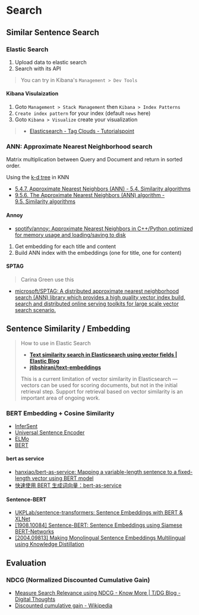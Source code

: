# Search

## Similar Sentence Search

### Elastic Search

1. Upload data to elastic search
2. Search with its API

> You can try in Kibana's `Management > Dev Tools`

#### Kibana Visulaization

1. Goto `Management > Stack Management` then `Kibana > Index Patterns`
2. `Create index pattern` for your index (default `news` here)
3. Goto `Kibana > Visualize` create your visualization

> * [Elasticsearch - Tag Clouds - Tutorialspoint](https://www.tutorialspoint.com/elasticsearch/elasticsearch_tag_clouds.htm)

### ANN: Approximate Nearest Neighborhood search

Matrix multiplication between Query and Document and return in sorted order.

Using the [k-d tree](https://en.wikipedia.org/wiki/K-d_tree) in KNN

* [5.4.7. Approximate Nearest Neighbors (ANN) - 5.4. Similarity algorithms](https://neo4j.com/docs/graph-data-science/current/alpha-algorithms/approximate-nearest-neighbors/)
* [9.5.6. The Approximate Nearest Neighbors (ANN) algorithm - 9.5. Similarity algorithms](https://neo4j.com/docs/graph-algorithms/current/labs-algorithms/approximate-nearest-neighbors/)

#### Annoy

* [spotify/annoy: Approximate Nearest Neighbors in C++/Python optimized for memory usage and loading/saving to disk](https://github.com/spotify/annoy)

1. Get embedding for each title and content
2. Build ANN index with the embeddings (one for title, one for content)

#### SPTAG

> Carina Green use this

* [microsoft/SPTAG: A distributed approximate nearest neighborhood search (ANN) library which provides a high quality vector index build, search and distributed online serving toolkits for large scale vector search scenario.](https://github.com/microsoft/SPTAG)

## Sentence Similarity / Embedding

> How to use in Elastic Search
>
> * [**Text similarity search in Elasticsearch using vector fields | Elastic Blog**](https://www.elastic.co/blog/text-similarity-search-with-vectors-in-elasticsearch)
> * [**jtibshirani/text-embeddings**](https://github.com/jtibshirani/text-embeddings)
>
> This is a current limitation of vector similarity in Elasticsearch — vectors can be used for scoring documents, but not in the initial retrieval step. Support for retrieval based on vector similarity is an important area of ongoing work.

### BERT Embedding + Cosine Similarity

* [InferSent](https://arxiv.org/abs/1705.02364)
* [Universal Sentence Encoder](https://arxiv.org/abs/1803.11175)
* [ELMo](https://arxiv.org/abs/1802.05365)
* [BERT](https://arxiv.org/abs/1810.04805)

#### bert as service

* [hanxiao/bert-as-service: Mapping a variable-length sentence to a fixed-length vector using BERT model](https://github.com/hanxiao/bert-as-service)
* [快速使用 BERT 生成词向量：bert-as-service](https://blog.csdn.net/qq_34832393/article/details/90414293)

#### Sentence-BERT

* [UKPLab/sentence-transformers: Sentence Embeddings with BERT & XLNet](https://github.com/UKPLab/sentence-transformers)
* [[1908.10084] Sentence-BERT: Sentence Embeddings using Siamese BERT-Networks](https://arxiv.org/abs/1908.10084)
* [[2004.09813] Making Monolingual Sentence Embeddings Multilingual using Knowledge Distillation](https://arxiv.org/abs/2004.09813)

## Evaluation

### NDCG (Normalized Discounted Cumulative Gain)

* [Measure Search Relevance using NDCG - Know More | T/DG Blog - Digital Thoughts](https://blog.thedigitalgroup.com/measuring-search-relevance-using-ndcg#:~:text=Normalized%20Discounted%20Cumulative%20Gain%20%28NDCG,than%20irrelevant%20results%20%28cumulative%20gain%29)
* [Discounted cumulative gain - Wikipedia](https://en.wikipedia.org/wiki/Discounted_cumulative_gain)
